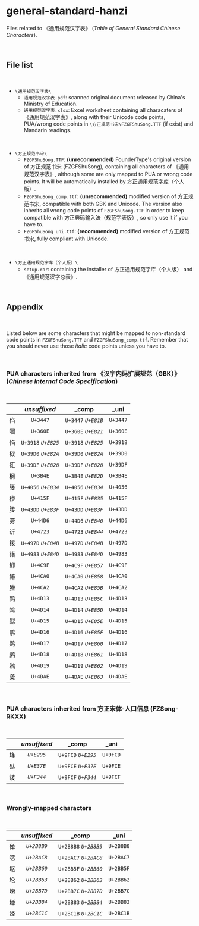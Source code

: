 # general-standard-hanzi
Files related to 《通用规范汉字表》 (*Table of General Standard Chinese Characters*).

<br>

## File list

<br>

- `\通用规范汉字表\`
  - `通用规范汉字表.pdf`: scanned original document released by China's Ministry of Education.
  - `通用规范汉字表.xlsx`: Excel worksheet containing all characaters of 《通用规范汉字表》, along with their Unicode code points, PUA/wrong code points in `\方正规范书宋\FZGFShuSong.TTF` (if exist) and Mandarin readings.

<br>

- `\方正规范书宋\`
  - `FZGFShuSong.TTF`: **(unrecommended)** FounderType's original version of 方正规范书宋 (FZGFShuSong), containing all characters of 《通用规范汉字表》, although some are only mapped to PUA or wrong code points. It will be automatically installed by 方正通用规范字库（个人版）.
  - `FZGFShuSong_comp.ttf`: **(unrecommended)** modified version of 方正规范书宋, compatible with both GBK and Unicode. The version also inherits all wrong code points of `FZGFShuSong.TTF` in order to keep compatible with 方正典码输入法（规范字表版）, so only use it if you have to.
  - `FZGFShuSong_uni.ttf`: **(recommended)** modified version of 方正规范书宋, fully compliant with Unicode.

<br>

- `\方正通用规范字库（个人版）\`
  - `setup.rar`: containing the installer of 方正通用规范字库（个人版） and 《通用规范汉字总表》.

<br>

## Appendix

<br>

Listed below are some characters that might be mapped to non-standard code points in `FZGFShuSong.TTF` and `FZGFShuSong_comp.ttf`. Remember that you should never use those *italic* code points unless you have to.

<br>

### PUA characters inherited from 《汉字内码扩展规范（GBK）》 (*Chinese Internal Code Specification*)

<br>

|     |    *unsuffixed*     |        _comp        |   _uni   |
| :-: | :-----------------: | :-----------------: | :------: |
|  㑇  |      `U+3447`       | `U+3447` *`U+E81B`* | `U+3447` |
|  㘎  |      `U+360E`       | `U+360E` *`U+E821`* | `U+360E` |
|  㤘  | `U+3918` *`U+E825`* | `U+3918` *`U+E825`* | `U+3918` |
|  㧐  | `U+39D0` *`U+E82A`* | `U+39D0` *`U+E82A`* | `U+39D0` |
|  㧟  | `U+39DF` *`U+E828`* | `U+39DF` *`U+E828`* | `U+39DF` |
|  㭎  |      `U+3B4E`       | `U+3B4E` *`U+E82D`* | `U+3B4E` |
|  䁖  | `U+4056` *`U+E834`* | `U+4056` *`U+E834`* | `U+4056` |
|  䅟  |      `U+415F`       | `U+415F` *`U+E835`* | `U+415F` |
|  䏝  | `U+43DD` *`U+E83F`* | `U+43DD` *`U+E83F`* | `U+43DD` |
|  䓖  |      `U+44D6`       | `U+44D6` *`U+E840`* | `U+44D6` |
|  䜣  |      `U+4723`       | `U+4723` *`U+E844`* | `U+4723` |
|  䥽  | `U+497D` *`U+E84B`* | `U+497D` *`U+E84B`* | `U+497D` |
|  䦃  | `U+4983` *`U+E84D`* | `U+4983` *`U+E84D`* | `U+4983` |
|  䲟  |      `U+4C9F`       | `U+4C9F` *`U+E857`* | `U+4C9F` |
|  䲠  |      `U+4CA0`       | `U+4CA0` *`U+E858`* | `U+4CA0` |
|  䲢  |      `U+4CA2`       | `U+4CA2` *`U+E85B`* | `U+4CA2` |
|  䴓  |      `U+4D13`       | `U+4D13` *`U+E85C`* | `U+4D13` |
|  䴔  |      `U+4D14`       | `U+4D14` *`U+E85D`* | `U+4D14` |
|  䴕  |      `U+4D15`       | `U+4D15` *`U+E85E`* | `U+4D15` |
|  䴖  |      `U+4D16`       | `U+4D16` *`U+E85F`* | `U+4D16` |
|  䴗  |      `U+4D17`       | `U+4D17` *`U+E860`* | `U+4D17` |
|  䴘  |      `U+4D18`       | `U+4D18` *`U+E861`* | `U+4D18` |
|  䴙  |      `U+4D19`       | `U+4D19` *`U+E862`* | `U+4D19` |
|  䶮  |      `U+4DAE`       | `U+4DAE` *`U+E863`* | `U+4DAE` |

<br>

### PUA characters inherited from 方正宋体-人口信息 (FZSong-RKXX)

<br>

|     | *unsuffixed* |        _comp        |   _uni   |
| :-: | :----------: | :-----------------: | :------: |
|  鿍  |  *`U+E295`*  | `U+9FCD` *`U+E295`* | `U+9FCD` |
|  鿎  |  *`U+E37E`*  | `U+9FCE` *`U+E37E`* | `U+9FCE` |
|  鿏  |  *`U+F344`*  | `U+9FCF` *`U+F344`* | `U+9FCF` |

<br>

### Wrongly-mapped characters

<br>

|     | *unsuffixed* |         _comp         |   _uni    |
| :-: | :----------: | :-------------------: | :--------:|
|  𫢸  | *`U+2B8B9`*  | `U+2B8B8` *`U+2B8B9`* | `U+2B8B8` |
|  𫫇  | *`U+2BAC8`*  | `U+2BAC7` *`U+2BAC8`* | `U+2BAC7` |
|  𫭟  | *`U+2BB60`*  | `U+2BB5F` *`U+2BB60`* | `U+2BB5F` |
|  𫭢  | *`U+2BB63`*  | `U+2BB62` *`U+2BB63`* | `U+2BB62` |
|  𫭼  | *`U+2BB7D`*  | `U+2BB7C` *`U+2BB7D`* | `U+2BB7C` |
|  𫮃  | *`U+2BB84`*  | `U+2BB83` *`U+2BB84`* | `U+2BB83` |
|  𫰛  | *`U+2BC1C`*  | `U+2BC1B` *`U+2BC1C`* | `U+2BC1B` |
